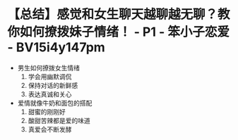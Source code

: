 # 【总结】感觉和女生聊天越聊越无聊？教你如何撩拨妹子情绪！ - P1 - 笨小子恋爱 - BV15i4y147pm

-   男生如何撩拨女生情绪
    1.  学会用幽默调侃
    2.  保持对话的新鲜感
    3.  表达真诚和关心
-   爱情就像牛奶和面包的搭配
    1.  甜蜜的刚刚好
    2.  酸甜苦辣都是爱的味道
    3.  真爱会不断发酵